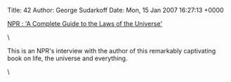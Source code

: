 Title: 42
Author: George Sudarkoff
Date: Mon, 15 Jan 2007 16:27:13 +0000

[NPR : 'A Complete Guide to the Laws of the
Universe'](http://www.npr.org/templates/story/story.php?storyId=4513655 "NPR : 'A Complete Guide to the Laws of the Universe'")

\

This is an NPR's interview with the author of this remarkably
captivating book on life, the universe and everything.

\

